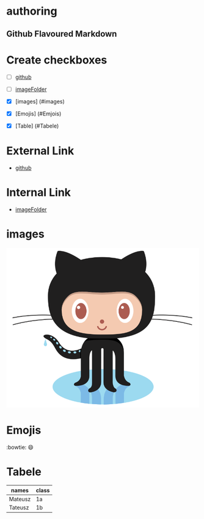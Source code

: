  # authoring

 ##  Github Flavoured Markdown

 # Create checkboxes
 - [ ] [github](#github)
 - [ ] [imageFolder](/images/)
 - [x] [images] (#images)
 - [x] [Emojis] (#Emjois)
 - [x] [Table]  (#Tabele)
 

 # External Link
   - [github](https://help.github.com/en)
 
 # Internal Link
   - [imageFolder](/images/)
   
 # images

   ![logo](/images/logo.png)
 # Emojis
   :bowtie:
   :smile:

 # Tabele 
 |names  |class   |
 |---    |---     |
 |Mateusz|1a      |
 |Tateusz|1b      |



